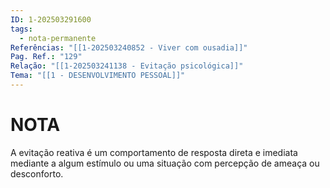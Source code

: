 ```yaml
---
ID: 1-202503291600
tags:
  - nota-permanente
Referências: "[[1-202503240852 - Viver com ousadia]]"
Pag. Ref.: "129"
Relação: "[[1-202503241138 - Evitação psicológica]]"
Tema: "[[1 - DESENVOLVIMENTO PESSOAL]]"
---
```

# NOTA 

A evitação reativa é um comportamento de resposta direta e imediata mediante a algum estímulo ou uma situação com percepção de ameaça ou desconforto.